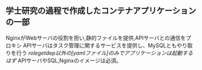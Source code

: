 ## 学士研究の過程で作成したコンテナアプリケーションの一部
NginxがWebサーバの役割を担い,静的ファイルを提供,APIサーバとの通信をプロキシ
APIサーバはタスク管理に関するサービスを提供し、MySQLともやり取りを行う
_rolegetdep以外の[yamlファイル]のみでアプリケーションは起動するはず_
APIサーバやSQL,Nginxのイメージは必須。

